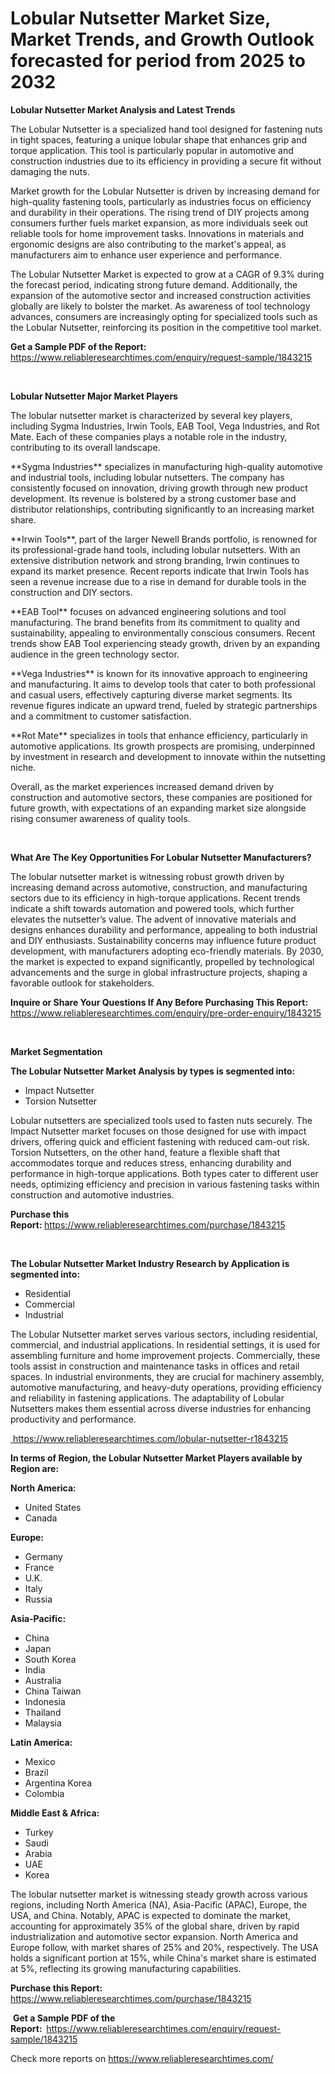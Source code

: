 <p><h1>Lobular Nutsetter Market Size, Market Trends, and Growth Outlook forecasted for period from 2025 to 2032</h1></p><p><strong>Lobular Nutsetter Market Analysis and Latest Trends</strong></p>
<p><p>The Lobular Nutsetter is a specialized hand tool designed for fastening nuts in tight spaces, featuring a unique lobular shape that enhances grip and torque application. This tool is particularly popular in automotive and construction industries due to its efficiency in providing a secure fit without damaging the nuts. </p><p>Market growth for the Lobular Nutsetter is driven by increasing demand for high-quality fastening tools, particularly as industries focus on efficiency and durability in their operations. The rising trend of DIY projects among consumers further fuels market expansion, as more individuals seek out reliable tools for home improvement tasks. Innovations in materials and ergonomic designs are also contributing to the market's appeal, as manufacturers aim to enhance user experience and performance.</p><p>The Lobular Nutsetter Market is expected to grow at a CAGR of 9.3% during the forecast period, indicating strong future demand. Additionally, the expansion of the automotive sector and increased construction activities globally are likely to bolster the market. As awareness of tool technology advances, consumers are increasingly opting for specialized tools such as the Lobular Nutsetter, reinforcing its position in the competitive tool market.</p></p>
<p><strong>Get a Sample PDF of the Report:&nbsp;</strong> <a href="https://www.reliableresearchtimes.com/enquiry/request-sample/1843215?utm_campaign=3088&utm_medium=2&utm_source=Github&utm_content=ia&utm_term=12042025&utm_id=lobular-nutsetter">https://www.reliableresearchtimes.com/enquiry/request-sample/1843215</a></p>
<p>&nbsp;</p>
<p><strong>Lobular Nutsetter Major Market Players</strong></p>
<p><p>The lobular nutsetter market is characterized by several key players, including Sygma Industries, Irwin Tools, EAB Tool, Vega Industries, and Rot Mate. Each of these companies plays a notable role in the industry, contributing to its overall landscape.</p><p>**Sygma Industries** specializes in manufacturing high-quality automotive and industrial tools, including lobular nutsetters. The company has consistently focused on innovation, driving growth through new product development. Its revenue is bolstered by a strong customer base and distributor relationships, contributing significantly to an increasing market share.</p><p>**Irwin Tools**, part of the larger Newell Brands portfolio, is renowned for its professional-grade hand tools, including lobular nutsetters. With an extensive distribution network and strong branding, Irwin continues to expand its market presence. Recent reports indicate that Irwin Tools has seen a revenue increase due to a rise in demand for durable tools in the construction and DIY sectors. </p><p>**EAB Tool** focuses on advanced engineering solutions and tool manufacturing. The brand benefits from its commitment to quality and sustainability, appealing to environmentally conscious consumers. Recent trends show EAB Tool experiencing steady growth, driven by an expanding audience in the green technology sector.</p><p>**Vega Industries** is known for its innovative approach to engineering and manufacturing. It aims to develop tools that cater to both professional and casual users, effectively capturing diverse market segments. Its revenue figures indicate an upward trend, fueled by strategic partnerships and a commitment to customer satisfaction.</p><p>**Rot Mate** specializes in tools that enhance efficiency, particularly in automotive applications. Its growth prospects are promising, underpinned by investment in research and development to innovate within the nutsetting niche.</p><p>Overall, as the market experiences increased demand driven by construction and automotive sectors, these companies are positioned for future growth, with expectations of an expanding market size alongside rising consumer awareness of quality tools.</p></p>
<p>&nbsp;</p>
<p><strong>What Are The Key Opportunities For Lobular Nutsetter Manufacturers?</strong></p>
<p><p>The lobular nutsetter market is witnessing robust growth driven by increasing demand across automotive, construction, and manufacturing sectors due to its efficiency in high-torque applications. Recent trends indicate a shift towards automation and powered tools, which further elevates the nutsetter’s value. The advent of innovative materials and designs enhances durability and performance, appealing to both industrial and DIY enthusiasts. Sustainability concerns may influence future product development, with manufacturers adopting eco-friendly materials. By 2030, the market is expected to expand significantly, propelled by technological advancements and the surge in global infrastructure projects, shaping a favorable outlook for stakeholders.</p></p>
<p><strong>Inquire or Share Your Questions If Any Before Purchasing This Report:</strong> <a href="https://www.reliableresearchtimes.com/enquiry/pre-order-enquiry/1843215?utm_campaign=3088&utm_medium=2&utm_source=Github&utm_content=ia&utm_term=12042025&utm_id=lobular-nutsetter">https://www.reliableresearchtimes.com/enquiry/pre-order-enquiry/1843215</a></p>
<p>&nbsp;</p>
<p><strong>Market Segmentation</strong></p>
<p><strong>The Lobular Nutsetter Market Analysis by types is segmented into:</strong></p>
<p><ul><li>Impact Nutsetter</li><li>Torsion Nutsetter</li></ul></p>
<p><p>Lobular nutsetters are specialized tools used to fasten nuts securely. The Impact Nutsetter market focuses on those designed for use with impact drivers, offering quick and efficient fastening with reduced cam-out risk. Torsion Nutsetters, on the other hand, feature a flexible shaft that accommodates torque and reduces stress, enhancing durability and performance in high-torque applications. Both types cater to different user needs, optimizing efficiency and precision in various fastening tasks within construction and automotive industries.</p></p>
<p><strong>Purchase this Report:&nbsp;</strong><a href="https://www.reliableresearchtimes.com/purchase/1843215?utm_campaign=3088&utm_medium=2&utm_source=Github&utm_content=ia&utm_term=12042025&utm_id=lobular-nutsetter">https://www.reliableresearchtimes.com/purchase/1843215</a></p>
<p>&nbsp;</p>
<p><strong>The Lobular Nutsetter Market Industry Research by Application is segmented into:</strong></p>
<p><ul><li>Residential</li><li>Commercial</li><li>Industrial</li></ul></p>
<p><p>The Lobular Nutsetter market serves various sectors, including residential, commercial, and industrial applications. In residential settings, it is used for assembling furniture and home improvement projects. Commercially, these tools assist in construction and maintenance tasks in offices and retail spaces. In industrial environments, they are crucial for machinery assembly, automotive manufacturing, and heavy-duty operations, providing efficiency and reliability in fastening applications. The adaptability of Lobular Nutsetters makes them essential across diverse industries for enhancing productivity and performance.</p></p>
<p><a href="https://www.reliableresearchtimes.com/lobular-nutsetter-r1843215?utm_campaign=3088&utm_medium=2&utm_source=Github&utm_content=ia&utm_term=12042025&utm_id=lobular-nutsetter">&nbsp;https://www.reliableresearchtimes.com/lobular-nutsetter-r1843215</a></p>
<p><strong>In terms of Region, the Lobular Nutsetter Market Players available by Region are:</strong></p>
<p>
    <p> <strong> North America: </strong>
        <ul>
            <li>United States</li>
            <li>Canada</li>
        </ul>
        </p> 
    <p> <strong> Europe: </strong>
        <ul>
            <li>Germany</li>
            <li>France</li>
            <li>U.K.</li>
            <li>Italy</li>
            <li>Russia</li>
        </ul>
        </p> 
    <p> <strong> Asia-Pacific: </strong>
        <ul>
            <li>China</li>
            <li>Japan</li>
            <li>South Korea</li>
            <li>India</li>
            <li>Australia</li>
            <li>China Taiwan</li>
            <li>Indonesia</li>
            <li>Thailand</li>
            <li>Malaysia</li>
        </ul>
        </p> 
    <p> <strong> Latin America: </strong>
        <ul>
            <li>Mexico</li>
            <li>Brazil</li>
            <li>Argentina Korea</li>
            <li>Colombia</li>
        </ul>
        </p> 
    <p> <strong> Middle East & Africa: </strong>
        <ul>
            <li>Turkey</li>
            <li>Saudi</li>
            <li>Arabia</li>
            <li>UAE</li>
            <li>Korea</li>
        </ul>
    </p>
    </p>
<p><p>The lobular nutsetter market is witnessing steady growth across various regions, including North America (NA), Asia-Pacific (APAC), Europe, the USA, and China. Notably, APAC is expected to dominate the market, accounting for approximately 35% of the global share, driven by rapid industrialization and automotive sector expansion. North America and Europe follow, with market shares of 25% and 20%, respectively. The USA holds a significant portion at 15%, while China's market share is estimated at 5%, reflecting its growing manufacturing capabilities.</p></p>
<p><strong>Purchase this Report: </strong><a href="https://www.reliableresearchtimes.com/purchase/1843215?utm_campaign=3088&utm_medium=2&utm_source=Github&utm_content=ia&utm_term=12042025&utm_id=lobular-nutsetter">https://www.reliableresearchtimes.com/purchase/1843215</a></p>
<p>&nbsp;<strong>Get a Sample PDF of the Report:&nbsp;&nbsp;</strong><a href="https://www.reliableresearchtimes.com/enquiry/request-sample/1843215?utm_campaign=3088&utm_medium=2&utm_source=Github&utm_content=ia&utm_term=12042025&utm_id=lobular-nutsetter">https://www.reliableresearchtimes.com/enquiry/request-sample/1843215</a></p>
<p><strong></strong></p>
<p>Check more reports on <a href="https://www.reliableresearchtimes.com/?utm_campaign=3088&utm_medium=2&utm_source=Github&utm_content=ia&utm_term=12042025&utm_id=lobular-nutsetter">https://www.reliableresearchtimes.com/</a></p>